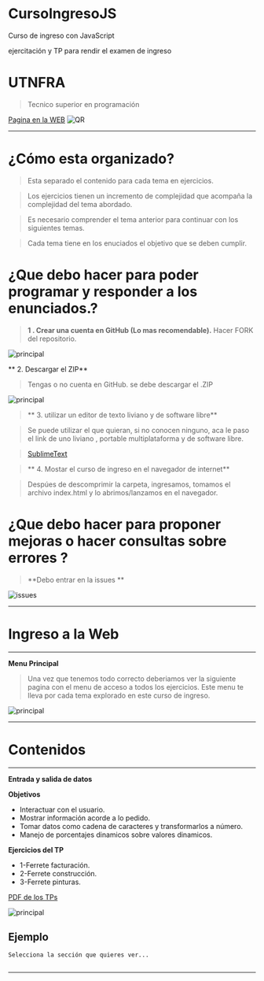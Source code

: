 # **CursoIngresoJS**
Curso de ingreso con JavaScript

ejercitación y TP para rendir el examen de ingreso 
# **UTNFRA**
> Tecnico superior en programación

[Pagina en la WEB](http://octaviovillegas.github.io/CursoIngresoJS/index.html)
![QR](http://octaviovillegas.github.io/CursoIngresoJS/img/qrInicio.png)


-----

# ¿Cómo esta organizado?
 

>Esta separado el contenido para cada tema en ejercicios.

>Los ejercicios tienen un incremento de complejidad que acompaña la complejidad del tema abordado.

>Es necesario comprender el tema anterior para continuar con los siguientes temas.

>Cada tema tiene en los enuciados el objetivo que se deben cumplir.


# ¿Que debo hacer para poder programar y responder a los enunciados.?
 


> **1 . Crear una cuenta en GitHub (Lo mas recomendable).**
>Hacer FORK del repositorio.

![principal](http://octaviovillegas.github.io/CursoIngresoJS/img/fork.png)

 

** 2. Descargar el ZIP**
>Tengas o no cuenta en GitHub.
se debe descargar el .ZIP


![principal](http://octaviovillegas.github.io/CursoIngresoJS/img/bajarzip.gif)


>** 3. utilizar un editor de texto liviano y de software libre**

>Se puede utilizar el que quieran, si no conocen ninguno, aca le paso el link de uno liviano , portable multiplataforma y de software libre.


>[SublimeText](https://www.sublimetext.com/3)

> ** 4. Mostar el curso de ingreso en el navegador de internet**

>Despúes de descomprimir la carpeta, ingresamos, tomamos el archivo index.html y lo abrimos/lanzamos en el navegador.




# ¿Que debo hacer para proponer mejoras o hacer consultas sobre errores ?
 
> **Debo entrar en la issues **


![issues](http://octaviovillegas.github.io/CursoIngresoJS/img/issues.png)





-----
# Ingreso a la Web 
-----
**Menu Principal**
>Una vez que tenemos todo correcto deberiamos ver la siguiente pagina con el menu de acceso a todos los ejercicios.
>Este menu te lleva por cada tema explorado en este curso de ingreso.


![principal](http://octaviovillegas.github.io/CursoIngresoJS/img/principal.gif)



-----
# Contenidos 




-----


**Entrada y salida de datos**

**Objetivos**
* Interactuar con el usuario.
* Mostrar información acorde a lo pedido.
* Tomar datos como cadena de caracteres y transformarlos a número.
* Manejo de porcentajes dinamicos sobre valores dinamicos.

**Ejercicios del TP**
* 1-Ferrete facturación.
* 2-Ferrete construcción.
* 3-Ferrete pinturas.

[PDF de los TPs](http://octaviovillegas.github.io/CursoIngresoJS/Guia%20de%20TPs%20curso%20de%20ingreso.pdf)


![principal](http://octaviovillegas.github.io/CursoIngresoJS/img/cjsentreadasalida.png)




**Ejemplo**
---

```
Selecciona la sección que quieres ver...


```



-----

